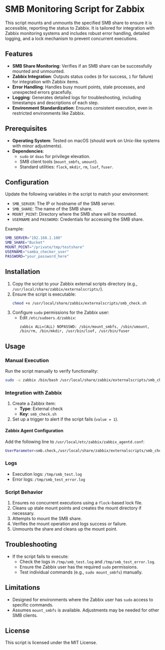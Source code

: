 
# SMB Monitoring Script for Zabbix

This script mounts and unmounts the specified SMB share to ensure it is accessible, reporting the status to Zabbix. It is tailored for integration with Zabbix monitoring systems and includes robust error handling, detailed logging, and a lock mechanism to prevent concurrent executions.

## Features

- **SMB Share Monitoring**: Verifies if an SMB share can be successfully mounted and unmounted.
- **Zabbix Integration**: Outputs status codes (`0` for success, `1` for failure) for integration with Zabbix items.
- **Error Handling**: Handles busy mount points, stale processes, and unexpected errors gracefully.
- **Logging**: Generates detailed logs for troubleshooting, including timestamps and descriptions of each step.
- **Environment Standardization**: Ensures consistent execution, even in restricted environments like Zabbix.

## Prerequisites

- **Operating System**: Tested on macOS (should work on Unix-like systems with minor adjustments).
- **Dependencies**:
  - `sudo` or `doas` for privilege elevation.
  - SMB client tools (`mount_smbfs`, `umount`).
  - Standard utilities: `flock`, `mkdir`, `rm`, `lsof`, `fuser`.

## Configuration

Update the following variables in the script to match your environment:

- `SMB_SERVER`: The IP or hostname of the SMB server.
- `SMB_SHARE`: The name of the SMB share.
- `MOUNT_POINT`: Directory where the SMB share will be mounted.
- `USERNAME` and `PASSWORD`: Credentials for accessing the SMB share.

Example:
```bash
SMB_SERVER="192.168.1.100"
SMB_SHARE="Bucket"
MOUNT_POINT="/private/tmp/testshare"
USERNAME="samba_checker_user"
PASSWORD="your_password_here"
```

## Installation

1. Copy the script to your Zabbix external scripts directory (e.g., `/usr/local/share/zabbix/externalscripts/`).
2. Ensure the script is executable:
   ```bash
   chmod +x /usr/local/share/zabbix/externalscripts/smb_check.sh
   ```
3. Configure `sudo` permissions for the Zabbix user:
   - Edit `/etc/sudoers.d/zabbix`:
     ```plaintext
     zabbix ALL=(ALL) NOPASSWD: /sbin/mount_smbfs, /sbin/umount, /bin/rm, /bin/mkdir, /usr/bin/lsof, /usr/bin/fuser
     ```

## Usage

### Manual Execution
Run the script manually to verify functionality:
```bash
sudo -u zabbix /bin/bash /usr/local/share/zabbix/externalscripts/smb_check.sh
```

### Integration with Zabbix
1. Create a Zabbix item:
   - **Type**: External check
   - **Key**: `smb_check.sh`
2. Set up a trigger to alert if the script fails (`value = 1`).

#### Zabbix Agent Configuration
Add the following line to `/usr/local/etc/zabbix/zabbix_agentd.conf`:
```sh
UserParameter=smb.check,/usr/local/share/zabbix/externalscripts/smb_check.sh
```

### Logs
- Execution logs: `/tmp/smb_test.log`
- Error logs: `/tmp/smb_test_error.log`

### Script Behavior

1. Ensures no concurrent executions using a `flock`-based lock file.
2. Cleans up stale mount points and creates the mount directory if necessary.
3. Attempts to mount the SMB share.
4. Verifies the mount operation and logs success or failure.
5. Unmounts the share and cleans up the mount point.

## Troubleshooting

- If the script fails to execute:
  - Check the logs in `/tmp/smb_test.log` and `/tmp/smb_test_error.log`.
  - Ensure the Zabbix user has the required `sudo` permissions.
  - Test individual commands (e.g., `sudo mount_smbfs`) manually.

## Limitations

- Designed for environments where the Zabbix user has `sudo` access to specific commands.
- Assumes `mount_smbfs` is available. Adjustments may be needed for other SMB clients.


## License

This script is licensed under the MIT License.
